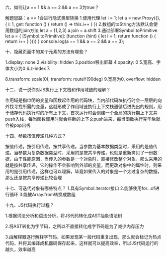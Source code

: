 六、如何让a == 1 && a == 2 && a == 3为true？

解题思路：a == 1会进行隐式类型转换
1.使用代理
let i = 1;
let a = new Proxy({}, {
    i: 1,
    get: function () {
        return () => this.i++
    }
})
2.数组的toString方法默认会使用数组的join方法
let a = [1,2,3]
a.join = a.shift
3.通过部署Symbol.toPrimitive
let a = {
    [Symbol.toPrimitive]: (function (hint) {
        let i = 1;
        return function () {
            return i++
        }
    }())
}
console.log(a == 1 && a == 2 && a == 3);

十、隐藏页面中的某个元素的方法有哪些？

1.display: none
2.visibility: hidden
3.position移出屏幕
4.opacity: 0
5.宽高、字体大小为0
6.z-index
7.<div hidden></div> 
8.transform: scale(0), transform: routeY(90deg)
9.宽高为0, overflow: hidden

十二、说一说你对JS执行上下文栈和作用域链的理解？

作用域是指申明的变量和函数起作用的代码块，当内部代码块执行时会一层层的向外找寻找所需的变量，这就形成了作用域链执行上下文栈遵循后进先出的规则，用于储存代码执行时的所有上下文，首次运行时会创建一个全局的执行期上下文并push入栈，每当函数调用时就会将新的上下文push进来，每当函数执行完毕后就会被pop出栈

十四、参数按值传递几种方式？

按值传递，按引用传递，按共享传递。当参数为基本数据类型时，采用的是值传递，当参数为复杂数据类型时，采用的是按共享传递，也就是重新拷贝了一份数据，由于性能原因，当传入的参数是一个对象时，直接修改整个对象，那么采用的就是按共享传递，它的操作不会影响到外部的变量，而更改对象中的属性时，则采用的是引用传递，这样也可以理解，毕竟如果传入的对象是一个太过复杂的数据，那么还是按共享传递比较合理

十七、可迭代对象有哪些特点？
1.具有Symbol.iterator接口
2.能够使用for...of进行循环
3.能被Array.from转换成数组

十九、JS代码执行过程？

1.根据词法分析和语法分析，将JS代码转化成AST抽象语法树

2.将AST转化为字节码，之所以不直接转化成字节码是为了减少内存压力

3.由解释器逐行解释字节码，如果发现某一段代码重复出现，那么就会标记为热点代码，并将其编译成机器码保存起来，这样就可以提高效率，所以JS代码运行的越久，效率越高